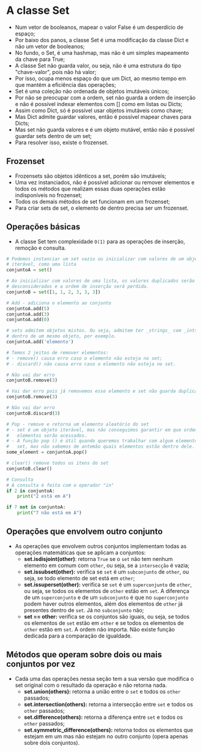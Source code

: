 # A classe Set

* Num vetor de booleanos, mapear o valor False é um desperdício de espaço;
* Por baixo dos panos, a classe Set é uma modificação da classe Dict e não um vetor de booleanos;
* No fundo, o Set, é uma hashmap, mas não é um simples mapeamento da chave para True;
* A classe Set não guarda valor, ou seja, não é uma estrutura do tipo "chave-valor", pois não há valor;
* Por isso, ocupa menos espaço do que um Dict, ao mesmo tempo em que mantém a eficiência das operações;
* Set é uma coleção não ordenada de objetos imutáveis únicos;
* Por não se preocupar com a ordem, set não guarda a ordem de inserção e não é possível indexar elementos com [] como em listas ou Dicts;
* Assim como Dict, só é possível usar objetos imutáveis como chave;
* Mas Dict admite guardar valores, então é possível mapear chaves para Dicts;
* Mas set não guarda valores e é um objeto mutável, então não é possível guardar sets dentro de um set;
* Para resolver isso, existe o frozenset.

## Frozenset

* Frozensets são objetos idênticos a set, porém são imutáveis;
* Uma vez instanciados, não é possível adicionar ou remover elementos e todos os métodos que realizam essas duas operações estão indisponíveis no frozenset;
* Todos os demais métodos de set funcionam em um frozenset;
* Para criar sets de set, o elemento de dentro precisa ser um frozenset.

## Operações básicas

* A classe Set tem complexidade `O(1)` para as operações de inserção, remoção e consulta.

~~~py
# Podemos instanciar um set vazio ou inicializar com valores de um objeto
# iterável, como uma lista
conjuntoA = set()

# Ao inicializar com valores de uma lista, os valores duplicados serão
# desconsiderados e a ordem de inserção será perdida.
conjuntoB = set([1, 1, 2, 3, 3, 3])

# Add - adiciona o elemento ao conjunto
conjuntoA.add(5)
conjuntoA.add(3)
conjuntoA.add(0)

# sets admitem objetos mistos. Ou seja, admitem ter _strings_ com _ints_
# dentro de um mesmo objeto, por exemplo.
conjuntoA.add('elemento')

# Temos 2 jeitos de remover elementos:
# - remove() causa erro caso o elemento não esteja no set;
# - discard() não causa erro caso o elemento não esteja no set.

# Não vai dar erro
conjuntoB.remove(3)

# Vai dar erro pois já removemos esse elemento e set não guarda duplicatas
conjuntoB.remove(3)

# Não vai dar erro
conjuntoB.discard(3)

# Pop - remove e retorna um elemento aleatório do set
# - set é um objeto iterável, mas não conseguimos garantir em que ordem os
#   elementos serão acessados.
# - A função pop () é útil quando queremos trabalhar com algum elemento do
#   set, mas não sabemos de antemão quais elementos estão dentro dele.
some_element = conjuntoA.pop()

# clear() remove todos os itens do set
conjuntoB.clear()

# Consulta
# A consulta é feita com o operador "in"
if 2 in conjuntoA:
    print("2 está em A")

if 7 not in conjuntoA:
    print("7 não está em A")
~~~

## Operações que envolvem outro conjunto

* As operações que envolvem outros conjuntos implementam todas as operações matemáticas que se aplicam a conjuntos:
  * **set.isdisjoint(other)**: retorna `True` se o `set` não tem nenhum elemento em comum com `other`, ou seja, se a `intersecção` é vazia;
  * **set.issubset(other):** verifica se `set` é um `subconjunto` de `other`, ou seja, se todo elemento de set está em `other`;
  * **set.issuperset(other):** verifica se `set` é um `superconjunto` de `other`, ou seja, se todos os elementos de `other` estão em `set`. A diferença de um `superconjunto` e de um `subconjunto` é que no `superconjunto` podem haver outros elementos, além dos elementos de `other` já presentes dentro de `set`. Já no `subconjunto` não;
  * **set == other:** verifica se os conjuntos são iguais, ou seja, se todos os elementos de `set` estão em `other` e se todos os elementos de `other` estão em `set`. A ordem não importa. Não existe função dedicada para a comparação de igualdade.

## Métodos que operam sobre dois ou mais conjuntos por vez

* Cada uma das operações nessa seção tem a sua versão que modifica o set original com o resultado da operação e não retorna nada.
  * **set.union(others):** retorna a união entre o `set` e todos os `other` passados;
  * **set.intersection(others):** retorna a intersecção entre `set` e todos os `other` passados;
  * **set.difference(others):** retorna a diferença entre `set` e todos os `other` passados;
  * **set.symmetric_difference(others):** retorna todos os elementos que estejam em um mas não estejam no outro conjunto (opera apenas sobre dois conjuntos).
